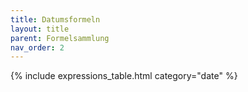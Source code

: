 ```yaml
---
title: Datumsformeln
layout: title
parent: Formelsammlung
nav_order: 2
---
```


{% include expressions_table.html category="date" %}
